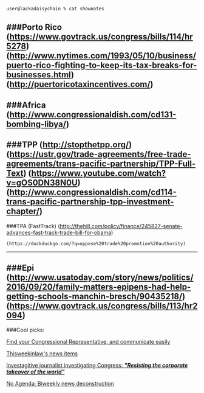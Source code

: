 `user@lackadaisychain % cat shownotes`

###Porto Rico
    (https://www.govtrack.us/congress/bills/114/hr5278)
    (http://www.nytimes.com/1993/05/10/business/puerto-rico-fighting-to-keep-its-tax-breaks-for-businesses.html)
    (http://puertoricotaxincentives.com/)
---
###Africa
    (http://www.congressionaldish.com/cd131-bombing-libya/)
---
###TPP
    (http://stopthetpp.org/)
    (https://ustr.gov/trade-agreements/free-trade-agreements/trans-pacific-partnership/TPP-Full-Text)
    (https://www.youtube.com/watch?v=gOS0DN38N0U)
    (http://www.congressionaldish.com/cd114-trans-pacific-partnership-tpp-investment-chapter/)
---
###TPA (FastTrack)
    (http://thehill.com/policy/finance/245827-senate-advances-fast-track-trade-bill-for-obama)
    
    (https://duckduckgo.com/?q=oppose%20trade%20promotion%20authority)
---
###Epi
    (http://www.usatoday.com/story/news/politics/2016/09/20/family-matters-epipens-had-help-getting-schools-manchin-bresch/90435218/)
    (https://www.govtrack.us/congress/bills/113/hr2094)
---
###Cool picks:

[Find your Congressional Representative, and communicate easily](https://usecalltoaction.com)

[Thisweekinlaw's news items](https://tagpacker.com/user/thisweekinlaw)

[Investagitive journalist investigating Congress: ***"Resisting the corporate takeover of the world"***](www.congressionaldish.com)

[No Agenda: Biweekly news deconstruction](noagendashow.com)
